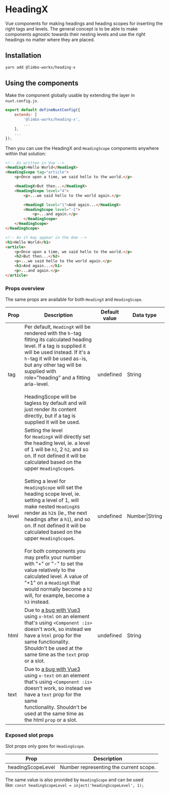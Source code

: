 # HeadingX

Vue components for making headings and heading scopes for inserting the right tags and levels. The general concept is to be able to make components agnostic towards their nesting levels and use the right headings no matter where they are placed.

## Installation

```bash
yarn add @limbo-works/heading-x
```

## Using the components

Make the component globally usable by extending the layer in `nuxt.config.js`.

```js
export default defineNuxtConfig({
    extends: [
        '@limbo-works/heading-x',
        ...
    ],
    ...
});
```

Then you can use the HeadingX and `HeadingScope` components anywhere within that solution:

```html
<!-- As written in Vue -->
<HeadingX>Hello World</HeadingX>
<HeadingScope tag="article">
	<p>Once upon a time, we said hello to the world.</p>

	<HeadingX>But then...</HeadingX>
	<HeadingScope level="4">
		<p>...we said hello to the world again.</p>

		<HeadingX level="1">And again...</HeadingX>
		<HeadingScope level="-1">
			<p>...and again.</p>
		</HeadingScope>
	</HeadingScope>
</HeadingScope>

<!-- As it may appear in the dom -->
<h1>Hello World</h1>
<article>
	<p>Once upon a time, we said hello to the world.</p>
	<h2>But then...</h2>
	<p>...we said hello to the world again.</p>
	<h1>And again...</h1>
	<p>...and again.</p>
</article>
```

### Props overview

The same props are available for both `HeadingX` and `HeadingScope`.

| Prop  | Description                                                                                                                                                                                                                                                                                                                                                                                                                                                                                                                                                                                                                                                                                                           | Default value | Data type      |
| ----- | --------------------------------------------------------------------------------------------------------------------------------------------------------------------------------------------------------------------------------------------------------------------------------------------------------------------------------------------------------------------------------------------------------------------------------------------------------------------------------------------------------------------------------------------------------------------------------------------------------------------------------------------------------------------------------------------------------------------- | ------------- | -------------- |
| tag   | Per default, `HeadingX` will be rendered with the `h`-tag fitting its calculated heading level. If a tag is supplied it will be used instead. If it's a `h`-tag it will be used as-is, but any other tag will be supplied with role="heading" and a fitting aria-level.<br><br>HeadingScope will be tagless by default and will just render its content directly, but if a tag is supplied it will be used.                                                                                                                                                                                                                                                                                                           | undefined     | String         |
| level | Setting the level for `HeadingX` will directly set the heading level, ie. a level of 1 will be `h1`, 2 `h2`, and so on. If not defined it will be calculated based on the upper `HeadingScope`s.<br><br>Setting a level for `HeadingScope` will set the heading scope level, ie. setting a level of 1, will make nested `HeadingX`s render as `h2`s (ie., the next headings after a `h1`), and so on. If not defined it will be calculated based on the upper `HeadingScope`s.<br><br>For both components you may prefix your number with "+" or "-" to set the value relatively to the calculated level. A value of "+1" on a `HeadingX` that would normally become a `h2` will, for example, become a `h3` instead. | undefined     | Number\|String |
| html  | Due to [a bug with Vue3](https://github.com/vuejs/core/issues/6435) using `v-html` on an element that's using `<Component :is>` doesn't work, so instead we have a `html` prop for the same functionality. Shouldn't be used at the same time as the `text` prop or a slot.                                                                                                                                                                                                                                                                                                                                                                                                                                           | undefined     | String         |
| text  | Due to [a bug with Vue3](https://github.com/vuejs/core/issues/6435) using `v-text` on an element that's using `<Component :is>` doesn't work, so instead we have a `text` prop for the same functionality. Shouldn't be used at the same time as the html `prop` or a slot.                                                                                                                                                                                                                                                                                                                                                                                                                                           |               |                |

### Exposed slot props

Slot props only goes for `HeadingScope`.

| Prop              | Description                            |
| ----------------- | -------------------------------------- |
| headingScopeLevel | Number representing the current scope. |

The same value is also provided by `HeadingScope` and can be used like: `const headingScopeLevel = inject('headingScopeLevel', 1);`
